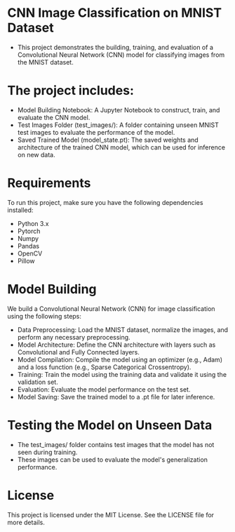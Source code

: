 # CNN Image Classification on MNIST Dataset
- This project demonstrates the building, training, and evaluation of a Convolutional Neural Network (CNN) model for classifying images from the MNIST dataset. 

# The project includes:
- Model Building Notebook: A Jupyter Notebook to construct, train, and evaluate the CNN model.
- Test Images Folder (test_images/): A folder containing unseen MNIST test images to evaluate the performance of the model.
- Saved Trained Model (model_state.pt): The saved weights and architecture of the trained CNN model, which can be used for inference on new data.

# Requirements
To run this project, make sure you have the following dependencies installed:

- Python 3.x
- Pytorch
- Numpy
- Pandas
- OpenCV 
- Pillow 

# Model Building 
We build a Convolutional Neural Network (CNN) for image classification using the following steps:
- Data Preprocessing: Load the MNIST dataset, normalize the images, and perform any necessary preprocessing.
- Model Architecture: Define the CNN architecture with layers such as Convolutional and Fully Connected layers.
- Model Compilation: Compile the model using an optimizer (e.g., Adam) and a loss function (e.g., Sparse Categorical Crossentropy).
- Training: Train the model using the training data and validate it using the validation set.
- Evaluation: Evaluate the model performance on the test set.
- Model Saving: Save the trained model to a .pt file for later inference.

# Testing the Model on Unseen Data
- The test_images/ folder contains test images that the model has not seen during training. 
- These images can be used to evaluate the model's generalization performance.

# License
This project is licensed under the MIT License. See the LICENSE file for more details.
